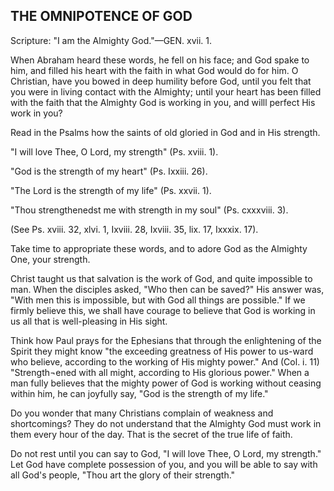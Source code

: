 ## THE OMNIPOTENCE OF GOD ##

Scripture: "I am the Almighty God."—GEN. xvii. 1.



When Abraham heard these words, he fell on his face; and God spake to him, and filled his heart with the faith in what God would do for him. O Christian, have you bowed in deep humility before God, until you felt that you were in living contact with the Almighty; until your heart has been filled with the faith that the Almighty God is working in you, and willl perfect His work in you?

Read in the Psalms how the saints of old gloried in God and in His strength.

"I will love Thee, O Lord, my strength" (Ps. xviii. 1).

"God is the strength of my heart" (Ps. Ixxiii. 26).

"The Lord is the strength of my life" (Ps. xxvii. 1).

"Thou strengthenedst me with strength in my soul" (Ps. cxxxviii. 3).

(See Ps. xviii. 32, xlvi. 1, Ixviii. 28, Ixviii. 35, lix. 17, Ixxxix. 17).

Take time to appropriate these words, and to adore God as the Almighty One, your strength.

Christ taught us that salvation is the work of God, and quite impossible to man. When the disciples asked, "Who then can be saved?" His answer was, "With men this is impossible, but with God all things are possible." If we firmly believe this, we shall have courage to believe that God is working in us all that is well-pleasing in His sight.

Think how Paul prays for the Ephesians that through the enlightening of the Spirit they might know "the exceeding greatness of His power to us-ward who believe, according to the working of His mighty power." And (Col. i. 11) "Strength¬ened with all might, according to His glorious power." When a man fully believes that the mighty power of God is working without ceasing within him, he can joyfully say, "God is the strength of my life."

Do you wonder that many Christians complain of weakness and shortcomings? They do not understand that the Almighty God must work in them every hour of the day. That is the secret of the true life of faith.

Do not rest until you can say to God, "I will love Thee, O Lord, my strength." Let God have complete possession of you, and you will be able to say with all God's people, "Thou art the glory of their strength."


